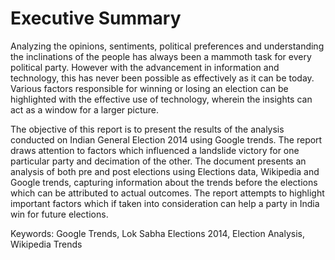 # Executive Summary

Analyzing the opinions, sentiments, political preferences and understanding the inclinations of the people has always been a mammoth task for every political party. However with the advancement in information and technology, this has never been possible as effectively as it can be today. Various factors responsible for winning or losing an election can be highlighted with the effective use of technology, wherein the insights can act as a window for a larger picture.

The objective of this report is to present the results of the analysis conducted on Indian General Election 2014 using Google trends. The report draws attention to factors which influenced a landslide victory for one particular party and decimation of the other. The document presents an analysis of both pre and post elections using Elections data, Wikipedia and Google trends, capturing information about the trends before the elections which can be attributed to actual outcomes. The report attempts to highlight important factors which if taken into consideration can help a party in India win for future elections.

Keywords: Google Trends, Lok Sabha Elections 2014, Election Analysis, Wikipedia Trends
